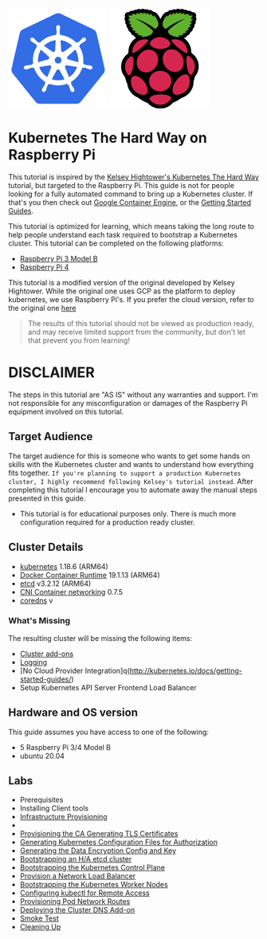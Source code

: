 ![Image of Yaktocat](kubernetes_logo.png) ![Image of Yaktocat](raspberry_pi_logo.png)

# Kubernetes The Hard Way on Raspberry Pi

This tutorial is inspired by the [Kelsey Hightower's Kubernetes The Hard Way](https://github.com/kelseyhightower/kubernetes-the-hard-way) tutorial, but targeted to the Raspberry Pi. This guide is not for people looking for a fully automated command to bring up a Kubernetes cluster. If that's you then check out [Google Container Engine](https://cloud.google.com/container-engine), or the [Getting Started Guides](http://kubernetes.io/docs/getting-started-guides/).

This tutorial is optimized for learning, which means taking the long route to help people understand each task required to bootstrap a Kubernetes cluster. This tutorial can be completed on the following platforms:

* [Raspberry Pi 3 Model B](https://www.raspberrypi.org/products/raspberry-pi-3-model-b/)
* [Raspberry Pi 4](https://www.raspberrypi.org/products/raspberry-pi-4-model-b/)

This tutorial is a modified version of the original developed by Kelsey Hightower. While the original one uses GCP as the platform to deploy kubernetes, we use Raspberry Pi's. If you prefer the cloud version, refer to the original one [here](https://github.com/kelseyhightower/kubernetes-the-hard-way)

> The results of this tutorial should not be viewed as production ready, and may receive limited support from the community, but don't let that prevent you from learning!

# DISCLAIMER
The steps in this tutorial are "AS IS" without any warranties and support.
I'm not responsible for any misconfiguration or damages of the Raspberry Pi equipment involved on this tutorial.



## Target Audience

The target audience for this is someone who wants to get some hands on skills with the Kubernetes cluster and wants to understand how everything fits together. `If you're planning to support a production Kubernetes cluster, I highly recommend following Kelsey's tutorial instead`. After completing this tutorial I encourage you to automate away the manual steps presented in this guide.

* This tutorial is for educational purposes only. There is much more configuration required for a production ready cluster.

## Cluster Details

* [kubernetes](https://github.com/kubernetes/kubernetes) 1.18.6 (ARM64)
* [Docker Container Runtime](https://github.com/containerd/containerd) 19.1.13 (ARM64)
* [etcd](https://github.com/coreos/etcd) v3.2.12 (ARM64)
* [CNI Container networking](https://github.com/containernetworking/cni) 0.7.5
* [coredns](https://github.com/coredns/coredns) v



### What's Missing

The resulting cluster will be missing the following items:

* [Cluster add-ons](https://github.com/kubernetes/kubernetes/tree/master/cluster/addons)
* [Logging](http://kubernetes.io/docs/user-guide/logging)
* [No Cloud Provider Integration]q(http://kubernetes.io/docs/getting-started-guides/)
* Setup Kubernetes API Server Frontend Load Balancer

## Hardware and OS version

This guide assumes you have access to one of the following:

* 5 Raspberry Pi 3/4 Model B
* ubuntu 20.04

## Labs
* Prerequisites
* Installing Client tools
* [Infrastructure Provisioning](docs/01-infrastructure.md)
* 
* [Provisioning the CA Generating TLS Certificates](docs/04-certificate-authority.md)
* [Generating Kubernetes Configuration Files for Authorization](docs/05-kubernetes-configuration-files.md)
* [Generating the Data Encryption Config and Key](docs/06-data-encryption-keys.md)
* [Bootstrapping an H/A etcd cluster](docs/07-bootstrapping-etcd.md)
* [Bootstrapping the Kubernetes Control Plane](docs/08-bootstrapping-kubernetes-controllers.md)
* [Provision a Network Load Balancer](docs/08b-kubernetes-loadbalancer.md)
* [Bootstrapping the Kubernetes Worker Nodes](docs/09-bootstrapping-kubernetes-workers.md)
* [Configuring kubectl for Remote Access](docs/10-configuring-kubectl.md)
* [Provisioning Pod Network Routes](docs/11-pod-network-routes.md)
* [Deploying the Cluster DNS Add-on](docs/12-dns-addon.md)
* [Smoke Test](docs/13-smoke-test.md)
* [Cleaning Up](docs/14-cleanup.md)
